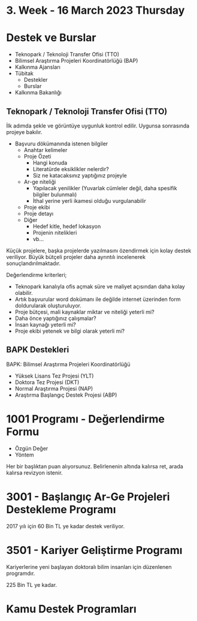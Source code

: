 # 3. Week - 16 March 2023 Thursday

# Destek ve Burslar

* Teknopark / Teknoloji Transfer Ofisi (TTO)
* Bilimsel Araştırma Projeleri Koordinatörlüğü (BAP)
* Kalkınma Ajansları
* Tübitak
  * Destekler
  * Burslar
* Kalkınma Bakanlığı


## Teknopark / Teknoloji Transfer Ofisi (TTO)
İlk adımda şekle ve görüntüye uygunluk kontrol edilir. Uygunsa sonrasında projeye bakılır.

* Başvuru dökümanında istenen bilgiler
  * Anahtar kelimeler
  * Proje Özeti
    * Hangi konuda
    * Literatürde eksiklikler nelerdir?
    * Siz ne katacaksınız yaptığınız projeyle
  * Ar-ge niteliği
    * Yapılacak yenilikler (Yuvarlak cümleler değil, daha spesifik bilgiler bulunmalı)
    * İthal yerine yerli ikamesi olduğu vurgulanabilir 
  * Proje ekibi
  * Proje detayı
  * Diğer
    * Hedef kitle, hedef lokasyon
    * Projenin nitelikleri
    * vb...


Küçük projelere, başka projelerde yazılmasını özendirmek için kolay destek veriliyor.
Büyük bütçeli projeler daha ayrıntılı incelenerek sonuçlandırılmaktadır.

Değerlendirme kriterleri;
* Teknopark kanalıyla ofis açmak süre ve maliyet açısından daha kolay olabilir.
* Artık başvurular word dokümanı ile değilde internet üzerinden form doldurularak oluşturuluyor.
* Proje bütçesi, mali kaynaklar miktar ve niteliği yeterli mi?
* Daha önce yaptığınız çalışmalar?
* İnsan kaynağı yeterli mi?
* Proje ekibi yetenek ve bilgi olarak yeterli mi?

## BAPK Destekleri
BAPK: Bilimsel Araştırma Projeleri Koordinatörlüğü
* Yüksek Lisans Tez Projesi (YLT)
* Doktora Tez Projesi (DKT)
* Normal Araştırma Projesi (NAP)
* Araştırma Başlangıç Destek Projesi (ABP)

# 1001 Programı - Değerlendirme Formu

* Özgün Değer
* Yöntem

Her bir başlıktan puan alıyorsunuz. Belirlenenin altında kalırsa ret, arada kalırsa revizyon istenir.

# 3001 - Başlangıç Ar-Ge Projeleri Destekleme Programı

2017 yılı için 60 Bin TL ye kadar destek veriliyor.

# 3501 - Kariyer Geliştirme Programı

Kariyerlerine yeni başlayan doktoralı bilim insanları için düzenlenen programdır.

225 Bin TL ye kadar.

# Kamu Destek Programları